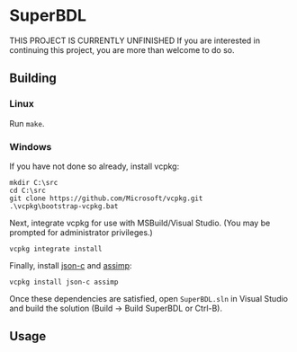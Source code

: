 # SuperBDL

THIS PROJECT IS CURRENTLY UNFINISHED
If you are interested in continuing this project, you are more than welcome to do so.

## Building

### Linux

Run `make`.

### Windows

If you have not done so already, install vcpkg:

```
mkdir C:\src
cd C:\src
git clone https://github.com/Microsoft/vcpkg.git
.\vcpkg\bootstrap-vcpkg.bat
```

Next, integrate vcpkg for use with MSBuild/Visual Studio. (You may be prompted for administrator privileges.)

```
vcpkg integrate install
```

Finally, install [json-c](https://github.com/json-c/json-c) and [assimp](https://www.assimp.org/):

```
vcpkg install json-c assimp
```

Once these dependencies are satisfied, open `SuperBDL.sln` in Visual Studio and build the solution (Build -> Build SuperBDL or Ctrl-B).

## Usage

